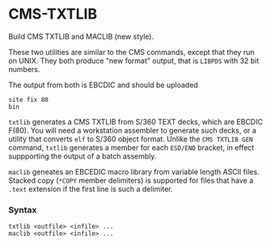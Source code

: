 # CMS-TXTLIB
Build CMS TXTLIB and MACLIB (new style).

These two utilities are similar to the CMS commands, except that they
run on UNIX.
They both produce "new format" output, that is `LIBPDS` with 32 bit
numbers.

The output from both is EBCDIC and should be uploaded
```
site fix 80
bin
```
`txtlib` generates a CMS TXTLIB from S/360 TEXT decks, which are
EBCDIC F(80).
You will need a workstation assembler to generate such decks,
or a utility that converts `elf` to S/360 object format.
Unlike the `CMS TXTLIB GEN` command, `txtlib` generates a member for each
`ESD/END` bracket, in effect suppporting the output of a batch assembly.

`maclib` geneates an EBCEDIC macro library from variable length
ASCII files.
Stacked copy (`*COPY` member delimiters) is supported for
files that have a `.text` extension if the first line is such
a delimiter.


### Syntax
```
txtlib <outfile> <infile> ...
maclib <outfile> <infile> ...
```
